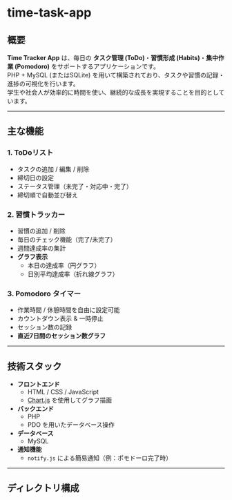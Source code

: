 # time-task-app

## 概要
**Time Tracker App** は、毎日の **タスク管理 (ToDo)**・**習慣形成 (Habits)**・**集中作業 (Pomodoro)** をサポートするアプリケーションです。  
PHP + MySQL (またはSQLite) を用いて構築されており、タスクや習慣の記録・進捗の可視化を行います。  
学生や社会人が効率的に時間を使い、継続的な成長を実現することを目的としています。

---

## 主な機能
### 1. ToDoリスト
- タスクの追加 / 編集 / 削除
- 締切日の設定
- ステータス管理（未完了・対応中・完了）
- 締切順で自動並び替え

### 2. 習慣トラッカー
- 習慣の追加 / 削除
- 毎日のチェック機能（完了/未完了）
- 週間達成率の集計
- **グラフ表示**
  - 本日の達成率（円グラフ）
  - 日別平均達成率（折れ線グラフ）

### 3. Pomodoro タイマー
- 作業時間 / 休憩時間を自由に設定可能
- カウントダウン表示 & 一時停止
- セッション数の記録
- **直近7日間のセッション数グラフ**

---

## 技術スタック
- **フロントエンド**
  - HTML / CSS / JavaScript
  - [Chart.js](https://www.chartjs.org/) を使用してグラフ描画
- **バックエンド**
  - PHP
  - PDO を用いたデータベース操作
- **データベース**
  - MySQL
- **通知機能**
  - `notify.js` による簡易通知（例：ポモドーロ完了時）

---

## ディレクトリ構成